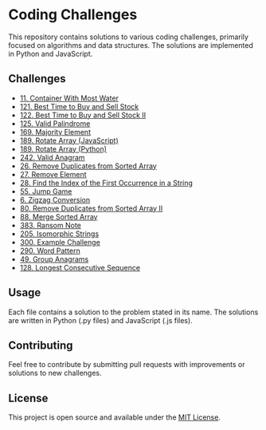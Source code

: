 # Coding Challenges

This repository contains solutions to various coding challenges, primarily focused on algorithms and data structures. The solutions are implemented in Python and JavaScript.

## Challenges

- [11. Container With Most Water](11.%20Container%20With%20Most%20Water.py)
- [121. Best Time to Buy and Sell Stock](121.%20Best%20Time%20to%20Buy%20and%20Sell%20Stock.py)
- [122. Best Time to Buy and Sell Stock II](122.%20Best%20Time%20to%20Buy%20and%20Sell%20Stock%20II.py)
- [125. Valid Palindrome](125.%20Valid%20Palindrome.py)
- [169. Majority Element](169.%20Majority%20Element.py)
- [189. Rotate Array (JavaScript)](189.%20Rotate%20Array.js)
- [189. Rotate Array (Python)](189.%20Rotate%20Array.py)
- [242. Valid Anagram](242.%20Valid%20Anagram.py)
- [26. Remove Duplicates from Sorted Array](26.%20Remove%20Duplicates%20from%20Sorted%20Array.py)
- [27. Remove Element](27.%20Remove%20Element.py)
- [28. Find the Index of the First Occurrence in a String](28.%20Find%20the%20Index%20of%20the%20First%20Occurrence%20in%20a%20String.py)
- [55. Jump Game](55.%20Jump%20Game.py)
- [6. Zigzag Conversion](6.%20Zigzag%20Conversion.py)
- [80. Remove Duplicates from Sorted Array II](80.%20Remove%20Duplicates%20from%20Sorted%20Array%20II.py)
- [88. Merge Sorted Array](88.%20Merge%20Sorted%20Array.py)
- [383. Ransom Note](383.%20Ransom%20Note.py)
- [205. Isomorphic Strings](205.%20Isomorphic%20Strings.py)
- [300. Example Challenge](300.%20Example%20Challenge.py)
- [290. Word Pattern](290.%20Word%20Pattern.py)
- [49. Group Anagrams](49.%20Group%20Anagrams.py)
- [128. Longest Consecutive Sequence](128.%20Longest%20Consecutive%20Sequence.py)

## Usage

Each file contains a solution to the problem stated in its name. The solutions are written in Python (.py files) and JavaScript (.js files).

## Contributing

Feel free to contribute by submitting pull requests with improvements or solutions to new challenges.

## License

This project is open source and available under the [MIT License](LICENSE).